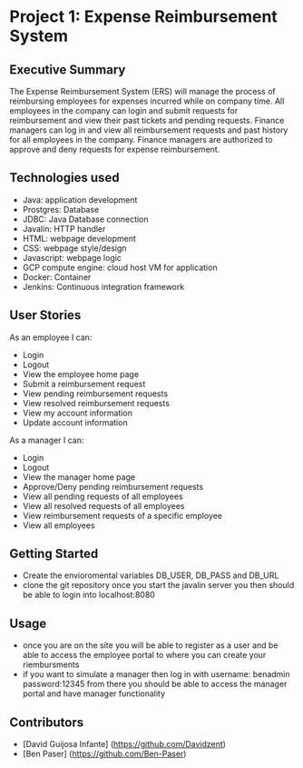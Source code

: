 # Project 1: Expense Reimbursement System

## Executive Summary

The Expense Reimbursement System (ERS) will manage the process of reimbursing employees for expenses incurred while on company time. All employees in the company can login and submit requests for reimbursement and view their past tickets and pending requests. Finance managers can log in and view all reimbursement requests and past history for all employees in the company. Finance managers are authorized to approve and deny requests for expense reimbursement.

## Technologies used

- Java: application development
- Prostgres: Database 
- JDBC: Java Database connection
- Javalin: HTTP handler
- HTML: webpage development
- CSS: webpage style/design
- Javascript: webpage logic 
- GCP compute engine: cloud host VM for application
- Docker: Container
- Jenkins: Continuous integration framework

## User Stories

As an employee I can:

-   Login
-   Logout
-   View the employee home page
-   Submit a reimbursement request
-   View pending reimbursement requests
-   View resolved reimbursement requests
-   View my account information
-   Update account information

As a manager I can:

-   Login
-   Logout
-   View the manager home page
-   Approve/Deny pending reimbursement requests
-   View all pending requests of all employees
-   View all resolved requests of all employees
-   View reimbursement requests of a specific employee
-   View all employees

## Getting Started

- Create the envioromental variables DB_USER, DB_PASS and DB_URL
- clone the git repository once you start the javalin server you then should be able to login into localhost:8080


## Usage

- once you are on the site you will be able to register as a user and be able to access the employee portal to where you can create your riembursments
- if you want to simulate a manager then log in with  username: benadmin password:12345 from there you should be able to access the manager portal and have manager functionality 



## Contributors

- [David Guijosa Infante] (https://github.com/Davidzent)
- [Ben Paser] (https://github.com/Ben-Paser)


